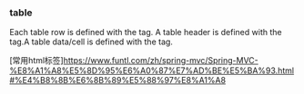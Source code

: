 ### table

Each table row is defined with the <tr> tag. A table header is defined with the <th> tag.A table data/cell is defined with the <td> tag.

[常用html标签]https://www.funtl.com/zh/spring-mvc/Spring-MVC-%E8%A1%A8%E5%8D%95%E6%A0%87%E7%AD%BE%E5%BA%93.html#%E4%B8%8B%E6%8B%89%E5%88%97%E8%A1%A8
